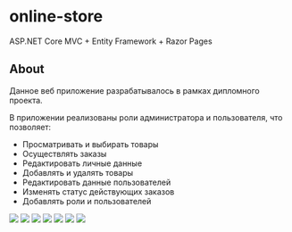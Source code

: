 # online-store
ASP.NET Core MVC + Entity Framework + Razor Pages
## About
<p>
  Данное веб приложение разрабатывалось в рамках дипломного проекта.
</p>
<p>
  В приложении реализованы роли администратора и пользователя, что позволяет:
  <ul>
    <li>Просматривать и выбирать товары</li>
    <li>Осуществлять заказы</li>
    <li>Редактировать личные данные</li>
    <li>Добавлять и удалять товары</li>
    <li>Редактировать данные пользователей</li>
    <li>Изменять статус действующих заказов</li>
    <li>Добавлять роли и пользователей</li>
  </ul>
</p>
<img src="https://i.ibb.co/GxfctDs/10.png">
<img src="https://i.ibb.co/NrzN18G/11.png">
<img src="https://i.ibb.co/C6zpgNF/12.png">
<img src="https://i.ibb.co/163fbyk/13.png">
<img src="https://i.ibb.co/vkGw9Kn/14.png">
<img src="https://i.ibb.co/16k2Knr/15.png">
<img src="https://i.ibb.co/7rgXJHf/16.png">

